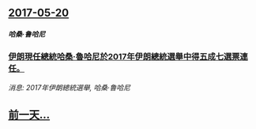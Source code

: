 ## [2017-05-20](/news/2017/05/20/index.md)

##### 哈桑·鲁哈尼
### [伊朗現任總統哈桑·魯哈尼於2017年伊朗總統選舉中得五成七選票連任。](/news/2017/05/20/伊朗現任總統哈桑-魯哈尼於2017年伊朗總統選舉中得五成七選票連任.md)
_消息: 2017年伊朗總統選舉, 哈桑·鲁哈尼_

## [前一天...](/news/2017/05/19/index.md)

